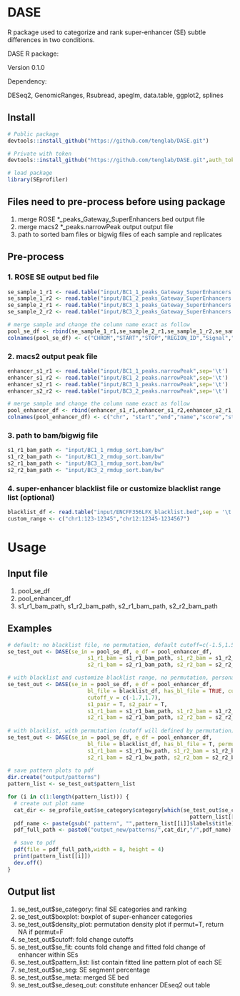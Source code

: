 # DASE
R package used to categorize and rank super-enhancer (SE) subtle differences in two conditions.

DASE R package:

Version 0.1.0

Dependency:

DESeq2, GenomicRanges, Rsubread, apeglm, data.table, ggplot2, splines

## Install
```R
# Public package
devtools::install_github("https://github.com/tenglab/DASE.git")

# Private with token
devtools::install_github("https://github.com/tenglab/DASE.git",auth_toke="your token")

# load package
library(SEprofiler)
```

## Files need to pre-process before using package                                                               
1. merge ROSE *_peaks_Gateway_SuperEnhancers.bed output file                                                 
2. merge macs2 *_peaks.narrowPeak output output file                                                         
3. path to sorted bam files or bigwig files of each sample and replicates                                                                     

## Pre-process
### 1. ROSE SE output bed file
```R
se_sample_1_r1 <- read.table("input/BC1_1_peaks_Gateway_SuperEnhancers.bed",sep='\t', header =F)
se_sample_1_r2 <- read.table("input/BC1_2_peaks_Gateway_SuperEnhancers.bed",sep='\t', header =F)
se_sample_2_r1 <- read.table("input/BC3_1_peaks_Gateway_SuperEnhancers.bed",sep='\t', header =F)
se_sample_2_r2 <- read.table("input/BC3_2_peaks_Gateway_SuperEnhancers.bed",sep='\t', header =F)

# merge sample and change the column name exact as follow
pool_se_df <- rbind(se_sample_1_r1,se_sample_2_r1,se_sample_1_r2,se_sample_2_r2)
colnames(pool_se_df) <- c("CHROM","START","STOP","REGION_ID","Signal","STRAND")
```

### 2. macs2 output peak file
```R
enhancer_s1_r1 <- read.table("input/BC1_1_peaks.narrowPeak",sep='\t')
enhancer_s1_r2 <- read.table("input/BC1_2_peaks.narrowPeak",sep='\t')
enhancer_s2_r1 <- read.table("input/BC3_1_peaks.narrowPeak",sep='\t')
enhancer_s2_r2 <- read.table("input/BC3_2_peaks.narrowPeak",sep='\t')

# merge sample and change the column name exact as follow
pool_enhancer_df <- rbind(enhancer_s1_r1,enhancer_s1_r2,enhancer_s2_r1,enhancer_s2_r2)
colnames(pool_enhancer_df) <- c("chr", "start","end","name","score","strand", "signalValue","pValue","qValue","peak")
```

### 3. path to bam/bigwig file
```R
s1_r1_bam_path <- "input/BC1_1_rmdup_sort.bam/bw"
s1_r2_bam_path <- "input/BC1_2_rmdup_sort.bam/bw"
s2_r1_bam_path <- "input/BC3_1_rmdup_sort.bam/bw"
s2_r2_bam_path <- "input/BC3_2_rmdup_sort.bam/bw"
```

### 4. super-enhancer blacklist file or customize blacklist range list (optional)
```R
blacklist_df <- read.table("input/ENCFF356LFX_blacklist.bed",sep = '\t')
custom_range <- c("chr1:123-12345","chr12:12345-1234567")
```


# Usage
## Input file                                                                                                 
 1. pool_se_df                                                                                                     
 2. pool_enhancer_df                                                                                          
 3. s1_r1_bam_path, s1_r2_bam_path, s2_r1_bam_path, s2_r2_bam_path                                             

## Examples
```R
# default: no blacklist file, no permutation, default cutoff=c(-1.5,1.5), both samples are single end
se_test_out <- DASE(se_in = pool_se_df, e_df = pool_enhancer_df, 
                         s1_r1_bam = s1_r1_bam_path, s1_r2_bam = s1_r2_bam_path, 
                         s2_r1_bam = s2_r1_bam_path, s2_r2_bam = s2_r2_bam_path)

# with blacklist and customize blacklist range, no permutation, personal defined cutoff, both samples are paired-end
se_test_out <- DASE(se_in = pool_se_df, e_df = pool_enhancer_df, 
                         bl_file = blacklist_df, has_bl_file = TRUE, custom_range = c("chr1:123-12345","chr12:12345-1234567"),
                         cutoff_v = c(-1.7,1.7),
                         s1_pair = T, s2_pair = T,
                         s1_r1_bam = s1_r1_bam_path, s1_r2_bam = s1_r2_bam_path,
                         s2_r1_bam = s2_r1_bam_path, s2_r2_bam = s2_r2_bam_path)
                           
# with blacklist, with permutation (cutoff will defined by permutation),and bw coverage
se_test_out <- DASE(se_in = pool_se_df, e_df = pool_enhancer_df, 
                         bl_file = blacklist_df, has_bl_file = T, permut = T, data_type="bw"
                         s1_r1_bam = s1_r1_bw_path, s1_r2_bam = s1_r2_bw_path,
                         s2_r1_bam = s2_r1_bw_path, s2_r2_bam = s2_r2_bw_path)
                         
# save pattern plots to pdf
dir.create("output/patterns")
pattern_list <- se_test_out$pattern_list

for (i in c(1:length(pattern_list))) {
  # create out plot name
  cat_dir <- se_profile_out$se_category$category[which(se_test_out$se_category$se_merge_name==
                                                         pattern_list[[i]]$labels$title)]
  pdf_name <- paste(gsub(" pattern", "",pattern_list[[i]]$labels$title),".pdf",sep="")
  pdf_full_path <- paste0("output_new/patterns/",cat_dir,"/",pdf_name)

  # save to pdf
  pdf(file = pdf_full_path,width = 8, height = 4)
  print(pattern_list[[i]])
  dev.off()
}

```
## Output list
 1. se_test_out$se_category: final SE categories and ranking
 2. se_test_out$boxplot: boxplot of super-enhancer categories
 3. se_test_out$density_plot: permutation density plot if permut=T, return NA if permut=F
 4. se_test_out$cutoff: fold change cutoffs
 5. se_test_out$se_fit: counts fold change and fitted fold change of enhancer within SEs 
 6. se_test_out$pattern_list: list contain fitted line pattern plot of each SE
 7. se_test_out$se_seg: SE segment percentage
 8. se_test_out$se_meta: merged SE bed
 9. se_test_out$se_deseq_out: constitute enhancer DEseq2 out table
